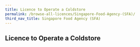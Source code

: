 ```yaml
---
title: Licence to Operate a Coldstore
permalink: /browse-all-licences/Singapore-Food-Agency-(SFA)/
third_nav_title: Singapore Food Agency (SFA)
---
```

## Licence to Operate a Coldstore
